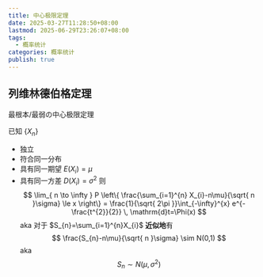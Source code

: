 ```yaml
---
title: 中心极限定理
date: 2025-03-27T11:28:50+08:00
lastmod: 2025-06-29T23:26:07+08:00
tags:
  - 概率统计
categories: 概率统计
publish: true
---
```


## 列维林德伯格定理

最根本/最弱の中心极限定理

已知 $\{X_{n}\}$ 
- 独立
- 符合同一分布
- 具有同一期望 $E(X_{i})=\mu$
- 具有同一方差 $D(X_{i})=\sigma^{2}$
则
$$
\lim_{ n \to \infty } P \left\{ \frac{\sum_{i=1}^{n} X_{i}-n\mu}{\sqrt{ n }\sigma} \le x \right\} = \frac{1}{\sqrt{ 2\pi }}\int_{-\infty}^{x} e^{-\frac{t^{2}}{2}} \, \mathrm{d}t=\Phi(x) 
$$
aka
对于 $S_{n}=\sum_{i=1}^{n}X_{i}$ **近似地**有
$$
\frac{S_{n}-n\mu}{\sqrt{ n }\sigma} \sim N(0,1)
$$
aka
$$
S_{n} \sim N(\mu,\sigma^{2})
$$
